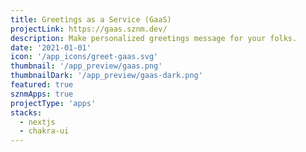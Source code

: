 ```yaml
---
title: Greetings as a Service (GaaS)
projectLink: https://gaas.sznm.dev/
description: Make personalized greetings message for your folks.
date: '2021-01-01'
icon: '/app_icons/greet-gaas.svg'
thumbnail: '/app_preview/gaas.png'
thumbnailDark: '/app_preview/gaas-dark.png'
featured: true
sznmApps: true
projectType: 'apps'
stacks:
  - nextjs
  - chakra-ui
---
```

